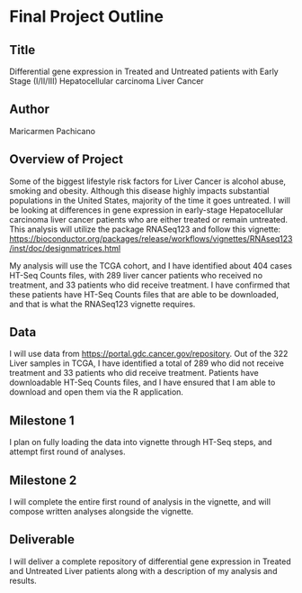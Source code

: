 # Final Project Outline

## Title
Differential gene expression in Treated and Untreated patients with Early Stage (I/II/III) Hepatocellular carcinoma Liver Cancer

## Author
Maricarmen Pachicano

## Overview of Project
Some of the biggest lifestyle risk factors for Liver Cancer is alcohol abuse, smoking and obesity. Although this disease highly impacts substantial populations in the United States, majority of the time it goes untreated. I will be looking at differences in gene expression in early-stage Hepatocellular carcinoma liver cancer patients who are either treated or remain untreated. This analysis will utilize the package RNASeq123 and follow this vignette: https://bioconductor.org/packages/release/workflows/vignettes/RNAseq123/inst/doc/designmatrices.html

My analysis will use the TCGA cohort, and I have identified about 404 cases HT-Seq Counts files, with 289 liver cancer patients who received no treatment, and 33 patients who did receive treatment. I have confirmed that these patients have HT-Seq Counts files that are able to be downloaded, and that is what the RNASeq123 vignette requires. 

## Data
I will use data from https://portal.gdc.cancer.gov/repository. Out of the 322 Liver samples in TCGA, I have identified a total of 289 who did not receive treatment and 33 patients who did receive treatment. Patients have downloadable HT-Seq Counts files, and I have ensured that I am able to download and open them via the R application. 

## Milestone 1
I plan on fully loading the data into vignette through HT-Seq steps, and attempt first round of analyses.

## Milestone 2
I will complete the entire first round of analysis in the vignette, and will compose written analyses alongside the vignette.

## Deliverable 
I will deliver a complete repository of differential gene expression in Treated and Untreated Liver patients along with a description of my analysis and results.
